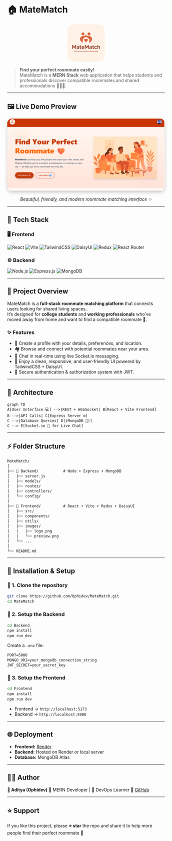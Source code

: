 
# 🏠 MateMatch

<p align="center">
  <img src="Frontend/src/images/logo.png" style="border-radius:20px" width="120"/>
</p>

> **Find your perfect roommate easily!**  
> MateMatch is a **MERN Stack** web application that helps students and professionals discover compatible roommates and shared accommodations 🧳👯‍♂️.

---

## 🖼️ Live Demo Preview

<p align="center">
  <img src="Frontend/src/images/HomeLayout.png" alt="MateMatch Home Preview" width="800" style="border-radius:15px; box-shadow: 0 4px 12px rgba(0,0,0,0.2);"/>
</p>

<p align="center">
  <i>Beautiful, friendly, and modern roommate matching interface ✨</i>
</p>

---

## 🚀 Tech Stack

### 🖥️ Frontend
![React](https://img.shields.io/badge/React-61DAFB?logo=react&logoColor=white)
![Vite](https://img.shields.io/badge/Vite-646CFF?logo=vite&logoColor=white)
![TailwindCSS](https://img.shields.io/badge/TailwindCSS-38B2AC?logo=tailwind-css&logoColor=white)
![DaisyUI](https://img.shields.io/badge/DaisyUI-5A0EF8?logo=daisyui&logoColor=white)
![Redux](https://img.shields.io/badge/Redux-764ABC?logo=redux&logoColor=white)
![React Router](https://img.shields.io/badge/React%20Router-CA4245?logo=react-router&logoColor=white)

### ⚙️ Backend
![Node.js](https://img.shields.io/badge/Node.js-339933?logo=node.js&logoColor=white)
![Express.js](https://img.shields.io/badge/Express.js-000000?logo=express&logoColor=white)
![MongoDB](https://img.shields.io/badge/MongoDB-47A248?logo=mongodb&logoColor=white)

---

## 🧩 Project Overview

MateMatch is a **full-stack roommate matching platform** that connects users looking for shared living spaces.  
It’s designed for **college students** and **working professionals** who’ve moved away from home and want to find a compatible roommate 🏡.

### ✨ Features
- 👤 Create a profile with your details, preferences, and location.
- 🏘️ Browse and connect with potential roommates near your area.
- 💬 Chat in real-time using live Socket.io messaging.
- 🎨 Enjoy a clean, responsive, and user-friendly UI powered by TailwindCSS + DaisyUI.
- 🔐 Secure authentication & authorization system with JWT.

---

## 🧠 Architecture

```mermaid
graph TD
A[User Interface 💻] -->|REST + WebSocket| B[React + Vite Frontend]
B -->|API Calls| C[Express Server ⚙️]
C -->|Database Queries| D[(MongoDB 🧩)]
C --> E[Socket.io 🔌 for Live Chat]
````

---

## ⚡ Folder Structure

```
MateMatch/
│
├── 📁 Backend/           # Node + Express + MongoDB
│   ├── server.js
│   ├── models/
│   ├── routes/
│   ├── controllers/
│   └── config/
│
├── 📁 Frontend/          # React + Vite + Redux + DaisyUI
│   ├── src/
│   ├── components/
│   ├── utils/
│   ├── images/
│   │   ├── logo.png
│   │   └── preview.png
│   └── ...
│
└── README.md
```

---

## 🧰 Installation & Setup

### 🔹 1. Clone the repository

```bash
git clone https://github.com/Ophidev/MateMatch.git
cd MateMatch
```

### 🔹 2. Setup the Backend

```bash
cd Backend
npm install
npm run dev
```

Create a `.env` file:

```env
PORT=5000
MONGO_URI=your_mongodb_connection_string
JWT_SECRET=your_secret_key
```

### 🔹 3. Setup the Frontend

```bash
cd Frontend
npm install
npm run dev
```

* Frontend → `http://localhost:5173`
* Backend → `http://localhost:5000`

---

## 🌐 Deployment

* **Frontend:** [Render](https://matematch-frontend.onrender.com)
* **Backend:** Hosted on Render or local server
* **Database:** MongoDB Atlas

---

## 🧑‍💻 Author

**👤 Aditya (Ophidev)**
💼 MERN Developer | 🚀 DevOps Learner
🔗 [GitHub](https://github.com/Ophidev)

---

## ⭐ Support

If you like this project, please **⭐ star** the repo and share it to help more people find their perfect roommate 🙌



